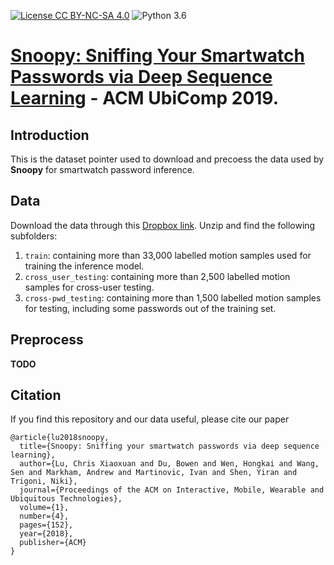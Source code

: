 [![License CC BY-NC-SA 4.0](https://img.shields.io/badge/license-CC4.0-blue.svg)](https://creativecommons.org/licenses/by-nc-sa/4.0/legalcode)
![Python 3.6](https://img.shields.io/badge/python-3.6-green.svg)

# [Snoopy: Sniffing Your Smartwatch Passwords via Deep Sequence Learning](https://christopherlu.github.io/files/papers/[UbiComp2018]Snoopy.pdf) - ACM UbiComp 2019.

## Introduction 

This is the dataset pointer used to download and precoess the data used by **Snoopy** for smartwatch password inference. 

## Data

Download the data through this [Dropbox link](https://www.microsoft.com/en-us/research/project/rgb-d-dataset-7-scenes/). Unzip and
find the following subfolders: 

1. `train`: containing more than 33,000 labelled motion samples used for training the inference model.
2. `cross_user_testing`: containing more than 2,500 labelled motion samples for cross-user testing.
3. `cross-pwd_testing`: containing more than 1,500 labelled motion samples for testing, including some passwords out of the training set.


## Preprocess

**TODO**


## Citation

If you find this repository and our data useful, please cite our paper

```
@article{lu2018snoopy,
  title={Snoopy: Sniffing your smartwatch passwords via deep sequence learning},
  author={Lu, Chris Xiaoxuan and Du, Bowen and Wen, Hongkai and Wang, Sen and Markham, Andrew and Martinovic, Ivan and Shen, Yiran and Trigoni, Niki},
  journal={Proceedings of the ACM on Interactive, Mobile, Wearable and Ubiquitous Technologies},
  volume={1},
  number={4},
  pages={152},
  year={2018},
  publisher={ACM}
}
```

